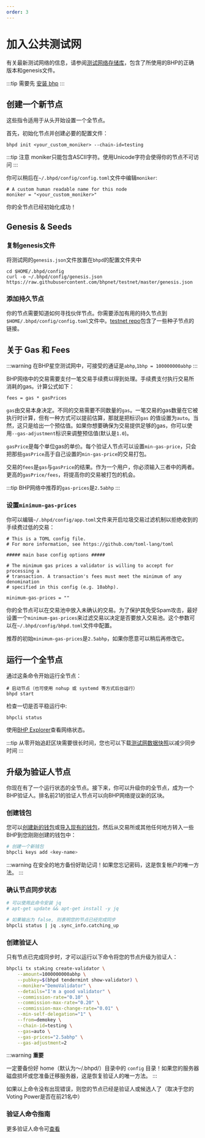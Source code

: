 ```yaml
---
order: 3
---
```


# 加入公共测试网

有关最新测试网络的信息，请参阅[测试网络存储库](https://github.com/bhpnet/bhp)，包含了所使用的BHP的正确版本和genesis文件。

:::tip
需要先 [安装 bhp](install-bhp.md)
:::

## 创建一个新节点

这些指令适用于从头开始设置一个全节点。

首先，初始化节点并创建必要的配置文件：

```shell script
bhpd init <your_custom_moniker> --chain-id=testing
```

:::tip
注意 moniker只能包含ASCII字符。使用Unicode字符会使得你的节点不可访问
:::

你可以稍后在`~/.bhpd/config/config.toml`文件中编辑`moniker`:

```shell script
# A custom human readable name for this node
moniker = "<your_custom_moniker>"
```

你的全节点已经初始化成功！

## Genesis & Seeds

### 复制genesis文件

将测试网的`genesis.json`文件放置在`bhpd`的配置文件夹中

```shell script
cd $HOME/.bhpd/config
curl -o ~/.bhpd/config/genesis.json https://raw.githubusercontent.com/bhpnet/testnet/master/genesis.json
```

### 添加持久节点

你的节点需要知道如何寻找伙伴节点。你需要添加有用的持久节点到`$HOME/.bhpd/config/config.toml`文件中。[testnet repo](https://github.com/bhpnet/testnet)包含了一些种子节点的链接。

## 关于 Gas 和 Fees

:::warning
在BHP星空测试网中，可接受的通证是`abhp`,`1bhp = 100000000abhp`
:::

BHP网络中的交易需要支付一笔交易手续费以得到处理。手续费支付执行交易所消耗的gas。计算公式如下：

```shell script
fees = gas * gasPrices
```

`gas`由交易本身决定。不同的交易需要不同数量的`gas`。一笔交易的gas数量在它被执行时计算，但有一种方式可以提前估算，那就是把标识`gas` 的值设置为`auto`。当然，这只是给出一个预估值。如果你想要确保为交易提供足够的gas，你可以使用`--gas-adjustment`标识来调整预估值(默认是`1.0`)。

`gasPrice`是每个单位gas的单价。每个验证人节点可以设置`min-gas-price`，只会把那些`gasPrice`高于自己设置的`min-gas-price`的交易打包。

交易的`fees`是`gas`与`gasPrice`的结果。作为一个用户，你必须输入三者中的两者。更高的`gasPrice/fees`，将提高你的交易被打包的机会。

:::tip
BHP网络中推荐的`gas-prices`是`2.5abhp`
:::

### 设置`minimum-gas-prices`

你可以编辑`~/.bhpd/config/app.toml`文件来开启垃圾交易过滤机制以拒绝收到的手续费过低的交易：

```shell script
# This is a TOML config file.
# For more information, see https://github.com/toml-lang/toml

##### main base config options #####

# The minimum gas prices a validator is willing to accept for processing a
# transaction. A transaction's fees must meet the minimum of any denomination
# specified in this config (e.g. 10abhp).

minimum-gas-prices = ""
```

你的全节点可以在交易池中放入未确认的交易。为了保护其免受Spam攻击，最好设置一个`minimum-gas-prices`来过滤交易以决定是否要放入交易池。这个参数可以在`~/.bhpd/config/bhpd.toml`文件中配置。

推荐的初始`minimum-gas-prices`是`2.5abhp`，如果你愿意可以稍后再修改它。

## 运行一个全节点

通过这条命令开始运行全节点：

```
# 启动节点（也可使用 nohup 或 systemd 等方式后台运行）
bhpd start
```

检查一切是否平稳运行中:

```shell script
bhpcli status
```

使用[BHP Explorer](https://scan.bhpnet.io/)查看网络状态。

:::tip
从零开始追赶区块需要很长时间，您也可以下载[测试网数据快照](#TODO)以减少同步时间
:::

## 升级为验证人节点

你现在有了一个运行状态的全节点。接下来，你可以升级你的全节点，成为一个BHP验证人。排名前21的验证人节点可以向BHP网络提议新的区块。

### 创建钱包

您可以[创建新的钱包](../cli-client/keys.md#创建密钥)或[导入现有的钱包](../cli-client/keys.md#通过助记词恢复密钥)，然后从交易所或其他任何地方转入一些BHP到您刚刚创建的钱包中：

```bash
# 创建一个新钱包
bhpcli keys add <key-name>
```

:::warning
在安全的地方备份好助记词！如果您忘记密码，这是恢复帐户的唯一方法。
:::

### 确认节点同步状态

```bash
# 可以使用此命令安装 jq
# apt-get update && apt-get install -y jq

# 如果输出为 false, 则表明您的节点已经完成同步
bhpcli status | jq .sync_info.catching_up
```

### 创建验证人

只有节点已完成同步时，才可以运行以下命令将您的节点升级为验证人：

```bash
bhpcli tx staking create-validator \
    --amount=1000000000abhp \
    --pubkey=$(bhpd tendermint show-validator) \
    --moniker="DemoValidator" \
    --details="I'm a good validator" \
    --commission-rate="0.10" \
    --commission-max-rate="0.20" \
    --commission-max-change-rate="0.01" \
    --min-self-delegation="1" \
    --from=demokey \
    --chain-id=testing \
    --gas=auto \
    --gas-prices="2.5abhp" \
    --gas-adjustment=2
```

:::warning
**重要**

一定要备份好 home（默认为〜/.bhpd/）目录中的 `config` 目录！如果您的服务器磁盘损坏或您准备迁移服务器，这是恢复验证人的唯一方法。
:::

如果以上命令没有出现错误，则您的节点已经是验证人或候选人了（取决于您的Voting Power是否在前21名中）

### 验证人命令指南

更多验证人命令可[查看](/zh/cli-client/staking.md)